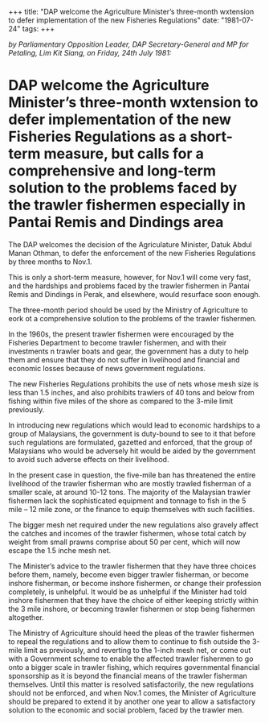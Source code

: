 +++ 
title: "DAP welcome the Agriculture Minister’s three-month wxtension to defer implementation of the new Fisheries Regulations"
date: "1981-07-24"
tags:
+++

_by Parliamentary Opposition Leader, DAP Secretary-General and MP for Petaling, Lim Kit Siang, on Friday, 24th July 1981:_

# DAP welcome the Agriculture Minister’s three-month wxtension to defer implementation of the new Fisheries Regulations as a short-term measure, but calls for a comprehensive and long-term solution to the problems faced by the trawler fishermen especially in Pantai Remis and Dindings area
			
The DAP welcomes the decision of the Agriculature Minister, Datuk Abdul Manan Othman, to defer the enforcement of the new Fisheries Regulations by three months to Nov.1.</u>

This is only a short-term measure, however, for Nov.1 will come very fast, and the hardships and problems faced by the trawler fishermen in Pantai Remis and Dindings in Perak, and elsewhere, would resurface soon enough.

The three-month period should be used by the Ministry of Agriculture to eork ot a comprehensive solution to the problems of the trawler fishermen.

In the 1960s, the present trawler fishermen were encouraged by the Fisheries Department to become trawler fishermen, and with their investments n trawler boats and gear, the government has a duty to help them and ensure that they do not suffer in livelihood and financial and economic losses because of news government regulations.

The new Fisheries Regulations prohibits the use of nets whose mesh size is less than 1.5 inches, and also prohibits trawlers of 40 tons and below from fishing within five miles of the shore as compared to the 3-mile limit previously.

In introducing new regulations which would lead to economic hardships to a group of Malaysians, the government is duty-bound to see to it that before such regulations are formulated, gazetted and enforced, that the group of Malaysians who would be adversely hit would be aided by the government to avoid such adverse effects on their livelihood.

In the present case in question, the five-mile ban has threatened the entire livelihood of the trawler fisherman who are mostly trawled fisherman of a smaller scale, at around 10-12 tons. The majority of the Malaysian trawler fishermen lack the sophisticated equipment and tonnage to fish in the 5 mile – 12 mile zone, or the finance to equip themselves with such facilities.

The bigger mesh net required under the new regulations also gravely affect the catches and incomes of the trawler fishermen, whose total catch by weight from small prawns comprise about 50 per cent, which will now escape the 1.5 inche mesh net.

The Minister’s advice to the trawler fishermen that they have three choices before them, namely, become even bigger trawler fisherman, or become inshore fisherman, or become inshore fishermen, or change their profession completely, is unhelpful. It would be as unhelpful if the Minister had told inshore fishermen that they have the choice of either keeping strictly within the 3 mile inshore, or becoming trawler fishermen or stop being fishermen altogether.

The Ministry of Agriculture should heed the pleas of the trawler fishermen to repeal the regulations and to allow them to continue to fish outside the 3-mile limit as previously, and reverting to the 1-inch mesh net, or come out with a Government scheme to enable the affected trawler fishermen to go onto a bigger scale in trawler fishing, which requires governmental financial sponsorship as it is beyond the financial means of the trawler fisherman themselves. Until this matter is resolved satisfactorily, the new regulations should not be enforced, and when Nov.1 comes, the Minister of Agriculture should be prepared to extend it by another one year to allow a satisfactory solution to the economic and social problem, faced by the trawler men.
 
